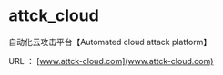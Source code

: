 # attck_cloud
自动化云攻击平台【Automated cloud attack platform】

URL ： [www.attck-cloud.com](www.attck-cloud.com)

